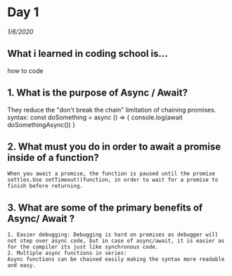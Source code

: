 # Day 1
_1/6/2020_

## What i learned in coding school is...
how to code


## 1. What is the purpose of Async / Await?
They reduce the "don't break the chain" limitation of chaining promises.
syntax:
const doSomething = async () => {
  console.log(await doSomethingAsync())
}

## 2. What must you do in order to await a promise inside of a function?
    When you await a promise, the function is paused until the promise settles.Use setTimeout()function, in order to wait for a promise to finish before returning.

## 3. What are some of the primary benefits of Async/ Await ?
    1. Easier debugging: Debugging is hard on promises as debugger will not step over async code, but in case of async/await, it is easier as for the compiler its just like synchronous code. 
    2. Multiple async functions in series:
    Async functions can be chained easily making the syntax more readable and easy.